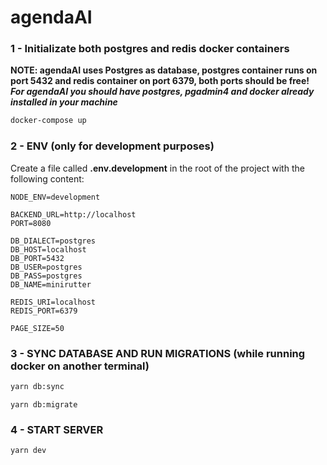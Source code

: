 # agendaAI

### 1 - Initializate both postgres and redis docker containers
**NOTE: agendaAI uses Postgres as database, postgres container runs on port 5432 and redis container on port 6379, both ports should be free!**
***For agendaAI you should have postgres, pgadmin4 and docker already installed in your machine***

```sh
docker-compose up
```

### 2 - ENV (only for development purposes)

Create a file called **.env.development** in the root of the project with the following content:

```
NODE_ENV=development

BACKEND_URL=http://localhost
PORT=8080

DB_DIALECT=postgres
DB_HOST=localhost
DB_PORT=5432
DB_USER=postgres
DB_PASS=postgres
DB_NAME=minirutter

REDIS_URI=localhost
REDIS_PORT=6379

PAGE_SIZE=50
```

### 3 - SYNC DATABASE AND RUN MIGRATIONS (while running docker on another terminal)

```sh
yarn db:sync
```

```
yarn db:migrate
```

### 4 - START SERVER

```sh
yarn dev
```
